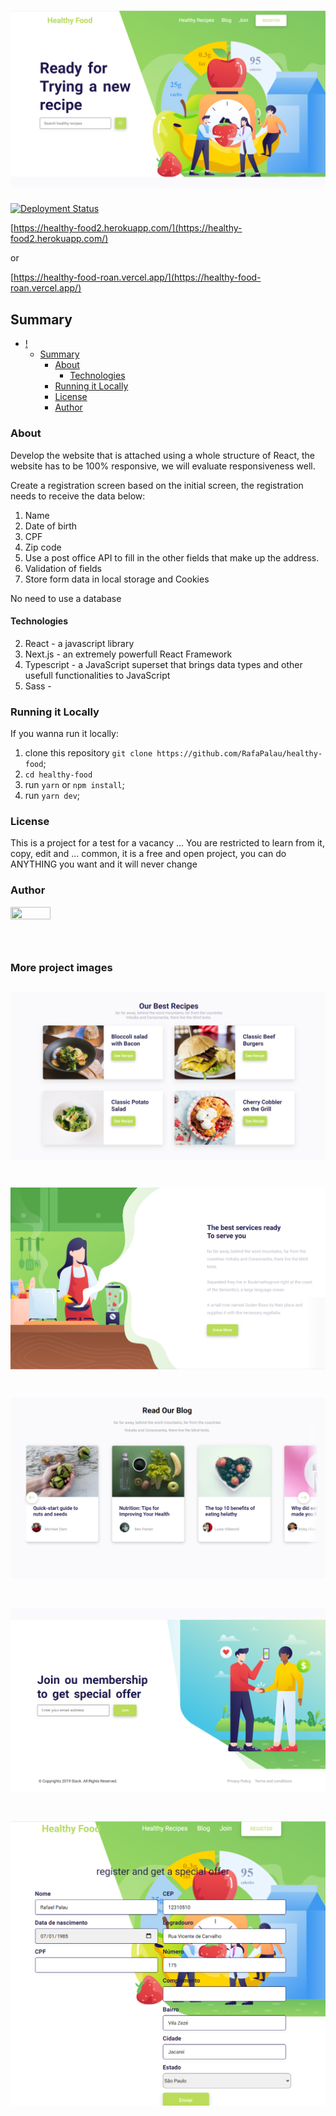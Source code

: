 # ![](image1.png)

[![Deployment Status](https://vercelbadge.vercel.app/api/euaaron/nlw-five-react?style=flat-square)](https://healthy-food-a287ztdkk-rafapalau.vercel.app/)

[https://healthy-food2.herokuapp.com/](https://healthy-food2.herokuapp.com/)

or

[https://healthy-food-roan.vercel.app/](https://healthy-food-roan.vercel.app/)

## Summary

- [!](#)
  - [Summary](#summary)
    - [About](#about)
      - [Technologies](#technologies)
    - [Running it Locally](#running-it-locally)
    - [License](#license)
    - [Author](#author)

### About

Develop the website that is attached using a whole structure of React, the website has to be 100% responsive, we will evaluate responsiveness well.

Create a registration screen based on the initial screen, the registration needs to receive the data below:

1. Name
2. Date of birth
3. CPF
4. Zip code
5. Use a post office API to fill in the other fields that make up the address.
6. Validation of fields
7. Store form data in local storage and Cookies

No need to use a database


#### Technologies

2. React - a javascript library
3. Next.js - an extremely powerfull React Framework
4. Typescript - a JavaScript superset that brings data types and other usefull functionalities to JavaScript
5. Sass - 


### Running it Locally

If you wanna run it locally: 

1. clone this repository `git clone https://github.com/RafaPalau/healthy-food`;
2. `cd healthy-food`
3. run `yarn` or `npm install`;
4. run `yarn dev`;


### License

This is a project for a test for a vacancy ... You are restricted to learn from it, copy, edit and ... common, it is a free and open project, you can do ANYTHING you want and it will never change


### Author

<a href="https://github.com/RafaPalau">
  <img style="height:auto;" alt="" width="64" height="64" src="https://github.com/RafaPalau.png" />
</a>

### More project images


## ![](image2.png)
# ![](image3.png)
# ![](image4.png)
# ![](image5.png)
# ![](image6.png)
